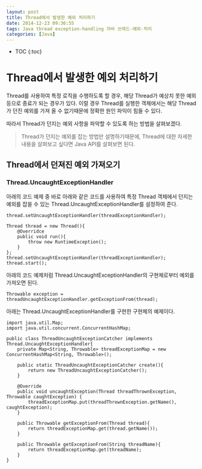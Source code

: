 ```yaml
---
layout: post
title: Thread에서 발생한 예외 처리하기
date: 2014-12-23 09:36:55
tags: Java thread exception-handling 자바 쓰레드-예외-처리
categories: [Java]
---
```


* TOC
{:toc}

# Thread에서 발생한 예외 처리하기

Thread를 사용하여 특정 로직을 수행하도록 할 경우, 해당 Thread가 예상치 못한 예외 등으로 종료가 되는 경우가 있다. 이럴 경우 Thread를 실행한 객체에서는 해당 Thread가 던진 예외를 가져 올 수 없기때문에 정확한 원인 파익이 힘들 수 있다.

따라서 Thread가 던지는 예외 사항을 파악할 수 있도록 하는 방법을 살펴보겠다.

 > Thread가 던지는 예외를 잡는 방법만 설명하기때문에, Thread에 대한 자세한 내용을 살펴보고 싶다면 Java API를 살펴보면 된다.

## Thread에서 던져진 예외 가져오기
### Thread.UncaughtExceptionHandler
아래의 코드 예제 중 바로 아래와 같은 코드를 사용하여 특정 Thread 객체에서 던지는 예외를 잡을 수 있는 Thread.UncaughtExceptionHandler를 설정하여 준다.

```
thread.setUncaughtExceptionHandler(threadExceptionHandler);
```

```
Thread thread = new Thread(){
    @Overridce
    public void run(){
        throw new RuntimeException();
    }
};
thread.setUncaughtExceptionHandler(threadExceptionHandler);
thread.start();
```
아래의 코드 예제처럼 Thread.UncaughtExceptionHandler의 구현체로부터 예외를 가져오면 된다.

```
Throwable exception = threadUncaughtExceptionHandler.getExceptionFrom(thread);
```
아래는 Thread.UncaughtExceptionHandler를 구현한 구현체의 예제이다.

```
import java.util.Map;
import java.util.concurrent.ConcurrentHashMap;

public class ThreadUncaughtExceptionCatcher implements Thread.UncaughtExceptionHandler{
    private Map<String, Throwable> threadExceptionMap = new ConcurrentHashMap<String, Throwable>();

    public static ThreadUncaughtExceptionCatcher create(){
        return new ThreadUncaughtExceptionCatcher();
    }

    @Override
    public void uncaughtException(Thread threadThrownException, Throwable caughtException) {
        threadExceptionMap.put(threadThrownException.getName(), caughtException);
    }

    public Throwable getExceptionFrom(Thread thread){
        return threadExceptionMap.get(thread.getName());
    }

    public Throwable getExceptionFrom(String threadName){
        return threadExceptionMap.get(threadName);
    }
}
```
